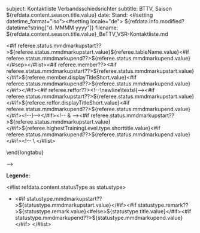 subject:	Kontaktliste Verbandsschiedsrichter
subtitle:	BTTV, Saison ${refdata.content.season.title.value}
date:			Stand: <#setting datetime_format="iso"><#setting locale="de"> ${refdata.info.modified?datetime?string["d. MMMM yyyy"]}
filename:	${refdata.content.season.title.value}_BeTTV_VSR-Kontaktliste.md

<!--

\footnotesize

\tabulinesep=_.5\parskip^.5\parskip

\begin{longtabu}[l]{@{}>{\RaggedRight}p{.25\textwidth}@{\hspace{.01\textwidth}}>{\RaggedRight}p{.41\textwidth}@{\hspace{.01\textwidth}}>{\RaggedRight}p{.24\textwidth}@{\hspace{.01\textwidth}}>{\RaggedRight}p{.07\textwidth}@{}}
		\toprule
		\textbf{\scriptsize Name} & \textbf{\scriptsize Kontakt} & \textbf{\scriptsize Mitglied\newline\textsl{Schiedst für}} & \textbf{\scriptsize Ausb.} \\
		\midrule
	\endhead
		\midrule
		\multicolumn{4}{@{}r@{}}{\emph{\scriptsize weiter auf der nächsten Seite\dots}}\\
		\bottomrule
	\endfoot
		\bottomrule
	\endlastfoot

<#list selection as referee>
<#if referee?item_parity == "odd" >\rowcolor{Linen}<#else>\rowcolor{white}</#if>
--><#if referee.status.mmdmarkupstart??>${referee.status.mmdmarkupstart.value}</#if>${referee.tableName.value}<#if referee.status.mmdmarkupend??>${referee.status.mmdmarkupend.value}</#if><!-- &
--><#list referee.phoneNumber as phonenumber><#if referee.status.mmdmarkupstart??>${referee.status.mmdmarkupstart.value}</#if>${phonenumber.displayTitle.value}<#if referee.status.mmdmarkupend??>${referee.status.mmdmarkupend.value}</#if><#sep><!--\newline --></#sep></#list><#if referee.phoneNumber?? && (referee.phoneNumber?size > 0) && referee.EMail?? && (referee.EMail?size > 0) ><!--\mbox{}\newline --></#if><#list referee.EMail as email><#if referee.status.mmdmarkupstart??>${referee.status.mmdmarkupstart.value}</#if>${email.displayTitle.value}<#if referee.status.mmdmarkupend??>${referee.status.mmdmarkupend.value}</#if><#sep><!--\newline --></#sep></#list><!-- &
--><#if referee.member??><#if referee.status.mmdmarkupstart??>${referee.status.mmdmarkupstart.value}</#if>${referee.member.displayTitleShort.value}<#if referee.status.mmdmarkupend??>${referee.status.mmdmarkupend.value}</#if></#if><#if referee.reffor??><!--\newline\textsl{--><#if referee.status.mmdmarkupstart??>${referee.status.mmdmarkupstart.value}</#if>${referee.reffor.displayTitleShort.value}<#if referee.status.mmdmarkupend??>${referee.status.mmdmarkupend.value}</#if><!--}--></#if><!-- &
--><#if referee.status.mmdmarkupstart??>${referee.status.mmdmarkupstart.value}</#if>${referee.highestTrainingLevel.type.shorttitle.value}<#if referee.status.mmdmarkupend??>${referee.status.mmdmarkupend.value}</#if><!--
\\
</#list>

\end{longtabu}

-->

**Legende:**

<#list refdata.content.statusType as statustype>
- <#if statustype.mmdmarkupstart??>${statustype.mmdmarkupstart.value}</#if><#if statustype.remark??>${statustype.remark.value}<#else>${statustype.title.value}</#if><#if statustype.mmdmarkupend??>${statustype.mmdmarkupend.value}</#if>
</#list>

